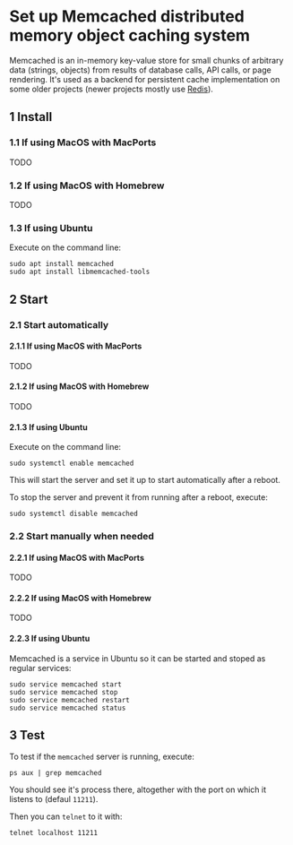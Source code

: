 # Set up Memcached distributed memory object caching system

Memcached is an in-memory key-value store for small chunks of arbitrary data
(strings, objects) from results of database calls, API calls, or page rendering.
It's used as a backend for persistent cache implementation on some older projects
(newer projects mostly use [Redis](../redis)).

## 1 Install

### 1.1 If using MacOS with MacPorts

TODO

### 1.2 If using MacOS with Homebrew

TODO

### 1.3 If using Ubuntu

Execute on the command line:

```console
sudo apt install memcached
sudo apt install libmemcached-tools
```

## 2 Start

### 2.1 Start automatically

#### 2.1.1 If using MacOS with MacPorts

TODO

#### 2.1.2 If using MacOS with Homebrew

TODO

#### 2.1.3 If using Ubuntu

Execute on the command line:

```console
sudo systemctl enable memcached
```

This will start the server and set it up to start automatically after a reboot.

To stop the server and prevent it from running after a reboot, execute:

```console
sudo systemctl disable memcached
```

### 2.2 Start manually when needed

#### 2.2.1 If using MacOS with MacPorts

TODO

#### 2.2.2 If using MacOS with Homebrew

TODO

#### 2.2.3 If using Ubuntu

Memcached is a service in Ubuntu so it can be started and stoped as regular
services:

```console
sudo service memcached start
sudo service memcached stop
sudo service memcached restart
sudo service memcached status
```

## 3 Test

To test if the `memcached` server is running, execute:

```console
ps aux | grep memcached
```

You should see it's process there, altogether with the port on which it
listens to (defaul `11211`).

Then you can `telnet` to it with:

```console
telnet localhost 11211
```